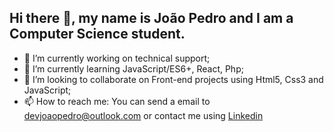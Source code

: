 ## Hi there 👋, my name is João Pedro and I am a Computer Science student.

- 🔭 I’m currently working on technical support;
- 🌱 I’m currently learning JavaScript/ES6+, React, Php;
- 👯 I’m looking to collaborate on Front-end projects using Html5, Css3 and JavaScript;
- 📫 How to reach me: You can send a email to <devjoaopedro@outlook.com> or contact me using [Linkedin](https://www.linkedin.com/in/john1pedro2/)
